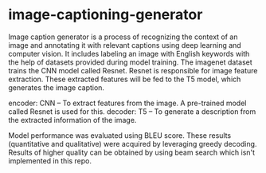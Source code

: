 # image-captioning-generator

Image caption generator is a process of recognizing the context of an image and annotating it with relevant captions using deep learning and computer vision. It includes labeling an image with English keywords with the help of datasets provided during model training. The imagenet dataset trains the CNN model called Resnet. Resnet is responsible for image feature extraction. These extracted features will be fed to the T5 model, which generates the image caption.

encoder:
CNN – To extract features from the image. A pre-trained model called Resnet is used for this.
decoder:
T5 – To generate a description from the extracted information of the image.


Model performance was evaluated using BLEU score. These results (quantitative and qualitative) were acquired by leveraging greedy decoding. Results of higher quality can be obtained by using beam search which isn't implemented in this repo.
